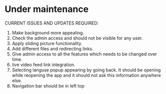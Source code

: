 # Under maintenance

CURRENT ISSUES AND UPDATES REQUIRED:  
1. Make background more appealing.
2. Check the admin access and should not be visible for any user.
3. Apply sliding picture functionality.
4. Add different files and redirecting links.
5. Give admin access to all the features which needs to be changed over time.
6. live video feed link integration.
7. Selecting languse popup appearing by going back. It should be opening while reopening the app and it should not ask this information anywhere else.
8. Navigation bar should be in left top
